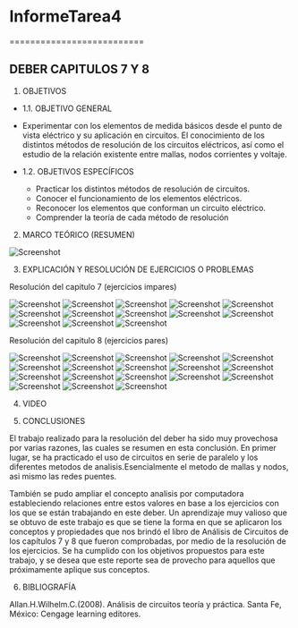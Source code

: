 # InformeTarea4
==========================
## DEBER CAPITULOS 7 Y 8
1. OBJETIVOS
* 1.1. OBJETIVO GENERAL
* Experimentar con los elementos de medida básicos desde el punto de vista eléctrico y su aplicación en circuitos. El conocimiento  de los distintos métodos de resolución de los circuitos eléctricos, así como el estudio de la relación existente entre mallas, nodos corrientes y voltaje.

* 1.2. OBJETIVOS ESPECÍFICOS
  *	Practicar los distintos métodos de resolución de circuitos.
  * Conocer el funcionamiento de los elementos eléctricos.
  * Reconocer los elementos que conforman un circuito eléctrico.
  *	Comprender la teoría de cada método de resolución 


2. MARCO TEÓRICO (RESUMEN)

![Screenshot](DEBER7Y8/1.jpg)

3. EXPLICACIÓN Y RESOLUCIÓN DE EJERCICIOS O PROBLEMAS

Resolución del capitulo 7 (ejercicios impares)

![Screenshot](DEBER7Y8/2.jpg)
![Screenshot](DEBER7Y8/3.jpg)
![Screenshot](DEBER7Y8/4.jpg)
![Screenshot](DEBER7Y8/5.jpg)
![Screenshot](DEBER7Y8/6.jpg)
![Screenshot](DEBER7Y8/7.jpg)
![Screenshot](DEBER7Y8/8.jpg)
![Screenshot](DEBER7Y8/9.jpg)
![Screenshot](DEBER7Y8/10.jpg)
![Screenshot](DEBER7Y8/11.jpg)
![Screenshot](DEBER7Y8/12.jpg)
![Screenshot](DEBER7Y8/13.jpg)
![Screenshot](DEBER7Y8/14.jpg)

Resolución del capitulo 8 (ejercicios pares)

![Screenshot](DEBER7Y8/15.jpg)
![Screenshot](DEBER7Y8/16.jpg)
![Screenshot](DEBER7Y8/17.jpg)
![Screenshot](DEBER7Y8/18.jpg)
![Screenshot](DEBER7Y8/19.jpg)
![Screenshot](DEBER7Y8/20.jpg)
![Screenshot](DEBER7Y8/21.jpg)
![Screenshot](DEBER7Y8/22.jpg)
![Screenshot](DEBER7Y8/23.jpg)
![Screenshot](DEBER7Y8/24.jpg)
![Screenshot](DEBER7Y8/25.jpg)
![Screenshot](DEBER7Y8/26.jpg)
![Screenshot](DEBER7Y8/27.jpg)
![Screenshot](DEBER7Y8/28.jpg)
![Screenshot](DEBER7Y8/29.jpg)
![Screenshot](DEBER7Y8/30.jpg)
![Screenshot](DEBER7Y8/31.jpg)
![Screenshot](DEBER7Y8/32.jpg)


4. VIDEO


5. CONCLUSIONES

El trabajo realizado para la resolución del deber ha sido muy provechosa por varias razones, las cuales se resumen en esta conclusión. En primer lugar, se ha practicado el uso de circuitos en serie de paralelo y los diferentes metodos de analisis.Esencialmente el metodo de mallas y nodos, asi mismo las redes puentes.

También se pudo ampliar el concepto analisis por computadora estableciendo relaciones entre estos valores en base a los ejercicios con los que se están trabajando en este deber. Un aprendizaje muy valioso que se obtuvo de este trabajo es que se tiene la forma en que se aplicaron los conceptos y propiedades que nos brindó el libro de Análisis de Circuitos de los capítulos 7 y 8 que fueron comprobadas, por medio de la resolución de los ejercicios. Se ha cumplido con los objetivos propuestos para este trabajo, y se desea que este reporte sea de provecho para aquellos que próximamente aplique sus conceptos.

6. BIBLIOGRAFÍA

Allan.H.Wilhelm.C.(2008). Análisis de circuitos teoría y práctica. Santa Fe, México: Cengage learning editores.
